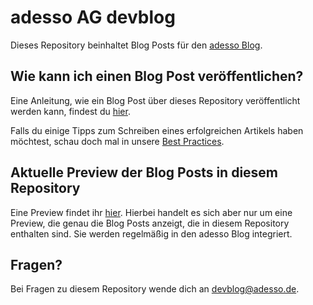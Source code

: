 # adesso AG devblog

Dieses Repository beinhaltet Blog Posts für den [adesso Blog](https://blog.adesso.de/).

## Wie kann ich einen Blog Post veröffentlichen?
Eine Anleitung, wie ein Blog Post über dieses Repository veröffentlicht werden kann,
findest du [hier](examples/2017-08-10-blog-post-guide.md).

Falls du einige Tipps zum Schreiben eines erfolgreichen Artikels haben möchtest, schau doch mal in unsere [Best Practices](https://github.com/adessoAG/devblog/blob/master/examples/best-practices.md).

## Aktuelle Preview der Blog Posts in diesem Repository
Eine Preview findet ihr [hier](https://adesso-devblog-pr-preview.netlify.com). Hierbei handelt
es sich aber nur um eine Preview, die genau die Blog Posts anzeigt, die in diesem Repository
enthalten sind. Sie werden regelmäßig in den adesso Blog integriert.

## Fragen?
Bei Fragen zu diesem Repository wende dich an [devblog@adesso.de](mailto:devblog@adesso.de).
